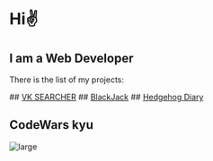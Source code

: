 <h1>Hi✌</h1>
<h2>I am a Web Developer</h2>
<p>There is the list of my projects:</p>
## <a href="https://vksearcher.ru/">VK SEARCHER</a>
## <a href="https://vksearcher.ru/games/blackjack/welcome">BlackJack</a>
## <a href="https://hedgehogdiary.ru/">Hedgehog Diary</a>

## CodeWars kyu
![large](https://user-images.githubusercontent.com/36971976/199661214-a6b41aa7-ca61-4fb6-946f-031e0881394a.svg)
